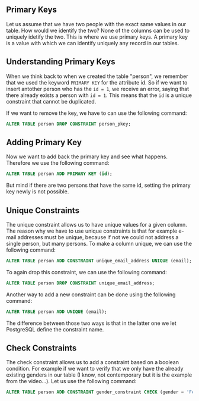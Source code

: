 ## Primary Keys ##
Let us assume that we have two people with the exact same values in our table. How would we identify the two? None of the columns can be used to uniquely idetify the two. This is where we use primary keys. A primary key is a value with which we can identify uniquely any record in our tables.

## Understanding Primary Keys ##
When we think back to when we created the table "person", we remember that we used the keyword `PRIMARY KEY` for the attribute id. So if we want to insert antother person who has the `id = 1`, we receive an error, saying that there already exists a person with `id = 1`. This means that the `id` is a unique constraint that cannot be duplicated. 

If we want to remove the key, we have to can use the following command:

```sql
ALTER TABLE person DROP CONSTRAINT person_pkey;
```

## Adding Primary Key ##
Now we want to add back the primary key and see what happens. Therefore we use the following command:

```sql
ALTER TABLE person ADD PRIMARY KEY (id);
```

But mind if there are two persons that have the same id, setting the primary key newly is not possible. 

## Unique Constraints ##
The unique constraint allows us to have unique values for a given column. The reason why we have to use unique constraints is that for example e-mail addresses must be unique, because if not we could not address a single person, but many persons. To make a column unique, we can use the following command:

```sql
ALTER TABLE person ADD CONSTRAINT unique_email_address UNIQUE (email);
```

To again drop this constraint, we can use the following command:

```sql
ALTER TABLE person DROP CONSTRAINT unique_email_address;
```

Another way to add a new constraint can be done using the following command:

```sql
ALTER TABLE person ADD UNIQUE (email);
```

The difference between those two ways is that in the latter one we let PostgreSQL define the constraint name.

## Check Constraints ##
The check constraint allows us to add a constraint based on a boolean condition. For example if we want to verify that we only have the already existing genders in our table (I know, not contemporary but it is the example from the video...).  Let us use the following command:

```sql
ALTER TABLE person ADD CONSTRAINT gender_constraint CHECK (gender = 'Female' OR gender = 'Male' OR gender = 'Genderqueer' OR gender = 'Bigender' OR gender = 'Genderfluid' OR gender = 'Polygender' OR gender = 'Non-binary' OR gender = 'Agender');
```